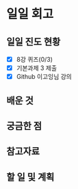 # 일일 회고

## 일일 진도 현황


- [x] 8강 퀴즈(0/3)
- [x] 기본과제 3 제출
- [x] Github 이고잉님 강의

## 배운 것



## 궁금한 점

## 참고자료

## 할 일 및 계획
